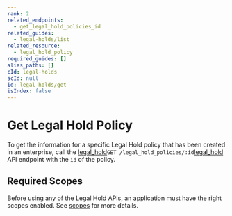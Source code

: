 ```yaml
---
rank: 2
related_endpoints:
  - get_legal_hold_policies_id
related_guides:
  - legal-holds/list
related_resource:
  - legal_hold_policy
required_guides: []
alias_paths: []
cId: legal-holds
scId: null
id: legal-holds/get
isIndex: false
---
```

# Get Legal Hold Policy

To get the information for a specific Legal Hold policy that has been created in
an enterprise, call the [legal_hold][legal_hold]`GET /legal_hold_policies/:id`[legal_hold][legal_hold] API
endpoint with the `id` of the policy.

<Samples id="get_legal_hold_policies_i">

</Samples>

## Required Scopes

Before using any of the Legal Hold APIs, an application must have the right
scopes enabled. See [scopes][scopes] for more details.

[legal_hold]: e://get_legal_hold_policies_id

[scopes]: g://legal-holds#required-scopes
